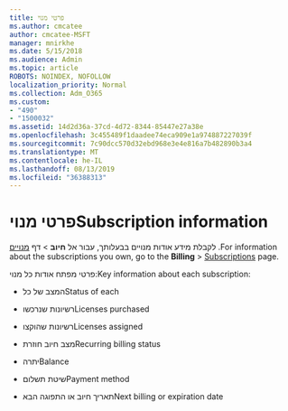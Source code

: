 ```yaml
---
title: פרטי מנוי
ms.author: cmcatee
author: cmcatee-MSFT
manager: mnirkhe
ms.date: 5/15/2018
ms.audience: Admin
ms.topic: article
ROBOTS: NOINDEX, NOFOLLOW
localization_priority: Normal
ms.collection: Adm_O365
ms.custom:
- "490"
- "1500032"
ms.assetid: 14d2d36a-37cd-4d72-8344-85447e27a38e
ms.openlocfilehash: 3c455489f1daadee74eca909e1a974887227039f
ms.sourcegitcommit: 7c90dcc570d32ebd968e3e4e816a7b482890b3a4
ms.translationtype: MT
ms.contentlocale: he-IL
ms.lasthandoff: 08/13/2019
ms.locfileid: "36388313"
---
```

# <a name="subscription-information"></a><span data-ttu-id="b92ad-102">פרטי מנוי</span><span class="sxs-lookup"><span data-stu-id="b92ad-102">Subscription information</span></span>

<span data-ttu-id="b92ad-103">לקבלת מידע אודות מנויים בבעלותך, עבור אל **חיוב** \> דף [מנויים](https://go.microsoft.com/fwlink/p/?linkid=842054) .</span><span class="sxs-lookup"><span data-stu-id="b92ad-103">For information about the subscriptions you own, go to the **Billing** \> [Subscriptions](https://go.microsoft.com/fwlink/p/?linkid=842054) page.</span></span>
  
<span data-ttu-id="b92ad-104">פרטי מפתח אודות כל מנוי:</span><span class="sxs-lookup"><span data-stu-id="b92ad-104">Key information about each subscription:</span></span>
  
- <span data-ttu-id="b92ad-105">המצב של כל</span><span class="sxs-lookup"><span data-stu-id="b92ad-105">Status of each</span></span>

- <span data-ttu-id="b92ad-106">רשיונות שנרכשו</span><span class="sxs-lookup"><span data-stu-id="b92ad-106">Licenses purchased</span></span>

- <span data-ttu-id="b92ad-107">רשיונות שהוקצו</span><span class="sxs-lookup"><span data-stu-id="b92ad-107">Licenses assigned</span></span>

- <span data-ttu-id="b92ad-108">מצב חיוב חוזרת</span><span class="sxs-lookup"><span data-stu-id="b92ad-108">Recurring billing status</span></span>

- <span data-ttu-id="b92ad-109">יתרה</span><span class="sxs-lookup"><span data-stu-id="b92ad-109">Balance</span></span>

- <span data-ttu-id="b92ad-110">שיטת תשלום</span><span class="sxs-lookup"><span data-stu-id="b92ad-110">Payment method</span></span>

- <span data-ttu-id="b92ad-111">תאריך חיוב או התפוגה הבא</span><span class="sxs-lookup"><span data-stu-id="b92ad-111">Next billing or expiration date</span></span>